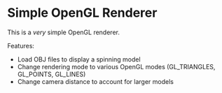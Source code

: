 # Simple OpenGL Renderer

This is a *very* simple OpenGL renderer. 

Features:
- Load OBJ files to display a spinning model
- Change rendering mode to various OpenGL modes (GL_TRIANGLES, GL_POINTS, GL_LINES)
- Change camera distance to account for larger models